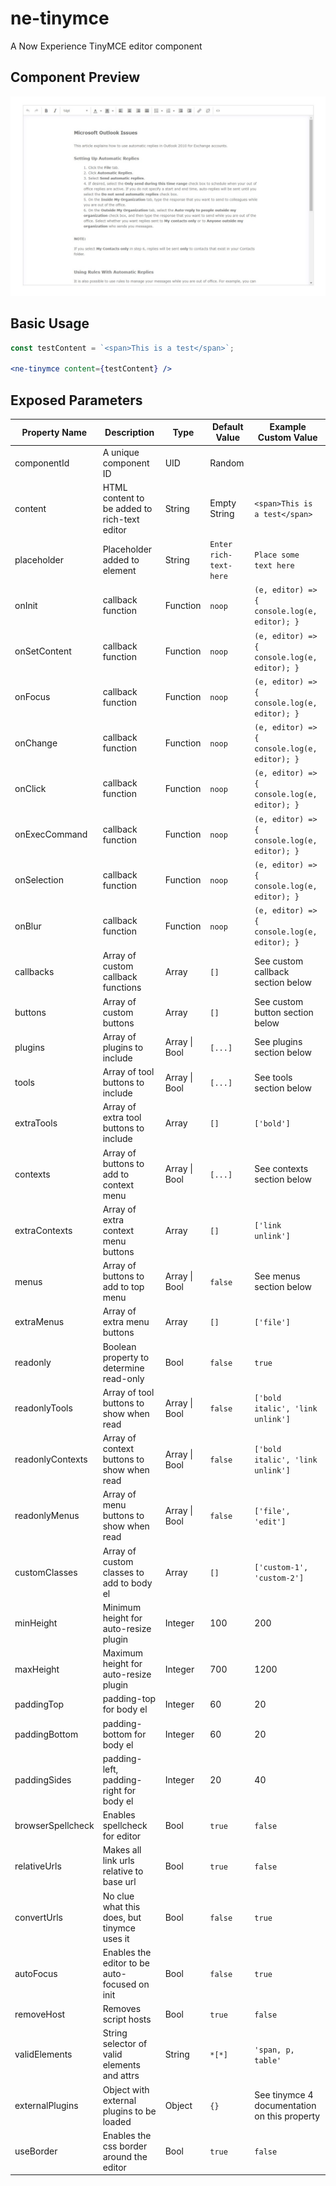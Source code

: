 # ne-tinymce
A Now Experience TinyMCE editor component

## Component Preview

![preview](.\demo-preview\preview.jpg)



## Basic Usage

```jsx
const testContent = `<span>This is a test</span>`;

<ne-tinymce content={testContent} />
```



## Exposed Parameters

| Property Name     | Description                                   | Type          | Default Value          | Example Custom Value                         |
| ----------------- | --------------------------------------------- | ------------- | ---------------------- | -------------------------------------------- |
| componentId       | A unique component ID                         | UID           | Random                 |                                              |
| content           | HTML content to be added to rich-text editor  | String        | Empty String           | `<span>This is a test</span>`                |
| placeholder       | Placeholder added to element                  | String        | `Enter rich-text-here` | `Place some text here`                       |
| onInit            | callback function                             | Function      | `noop`                 | `(e, editor) => { console.log(e, editor); }` |
| onSetContent      | callback function                             | Function      | `noop`                 | `(e, editor) => { console.log(e, editor); }` |
| onFocus           | callback function                             | Function      | `noop`                 | `(e, editor) => { console.log(e, editor); }` |
| onChange          | callback function                             | Function      | `noop`                 | `(e, editor) => { console.log(e, editor); }` |
| onClick           | callback function                             | Function      | `noop`                 | `(e, editor) => { console.log(e, editor); }` |
| onExecCommand     | callback function                             | Function      | `noop`                 | `(e, editor) => { console.log(e, editor); }` |
| onSelection       | callback function                             | Function      | `noop`                 | `(e, editor) => { console.log(e, editor); }` |
| onBlur            | callback function                             | Function      | `noop`                 | `(e, editor) => { console.log(e, editor); }` |
| callbacks         | Array of custom callback functions            | Array         | `[]`                   | See custom callback section below            |
| buttons           | Array of custom buttons                       | Array         | `[]`                   | See custom button section below              |
| plugins           | Array of plugins to include                   | Array \| Bool | `[...]`                | See plugins section below                    |
| tools             | Array of tool buttons to include              | Array \| Bool | `[...]`                | See tools section below                      |
| extraTools        | Array of extra tool buttons to include        | Array         | `[]`                   | `['bold']`                                   |
| contexts          | Array of buttons to add to context menu       | Array \| Bool | `[...]`                | See contexts section below                   |
| extraContexts     | Array of extra context menu buttons           | Array         | `[]`                   | `['link unlink']`                            |
| menus             | Array of buttons to add to top menu           | Array \| Bool | `false`                | See menus section below                      |
| extraMenus        | Array of extra menu buttons                   | Array         | `[]`                   | `['file']`                                   |
| readonly          | Boolean property to determine read-only       | Bool          | `false`                | `true`                                       |
| readonlyTools     | Array of tool buttons to show when read       | Array \| Bool | `false`                | `['bold italic', 'link unlink']`             |
| readonlyContexts  | Array of context buttons to show when read    | Array \| Bool | `false`                | `['bold italic', 'link unlink']`             |
| readonlyMenus     | Array of menu buttons to show when read       | Array \| Bool | `false`                | `['file', 'edit']`                           |
| customClasses     | Array of custom classes to add to body el     | Array         | `[]`                   | `['custom-1', 'custom-2']`                   |
| minHeight         | Minimum height for auto-resize plugin         | Integer       | 100                    | 200                                          |
| maxHeight         | Maximum height for auto-resize plugin         | Integer       | 700                    | 1200                                         |
| paddingTop        | padding-top for body el                       | Integer       | 60                     | 20                                           |
| paddingBottom     | padding-bottom for body el                    | Integer       | 60                     | 20                                           |
| paddingSides      | padding-left, padding-right for body el       | Integer       | 20                     | 40                                           |
| browserSpellcheck | Enables spellcheck for editor                 | Bool          | `true`                 | `false`                                      |
| relativeUrls      | Makes all link urls relative to base url      | Bool          | `true`                 | `false`                                      |
| convertUrls       | No clue what this does, but tinymce uses it   | Bool          | `false`                | `true`                                       |
| autoFocus         | Enables the editor to be auto-focused on init | Bool          | `false`                | `true`                                       |
| removeHost        | Removes script hosts                          | Bool          | `true`                 | `false`                                      |
| validElements     | String selector of valid elements and attrs   | String        | `*[*]`                 | `'span, p, table'`                           |
| externalPlugins   | Object with external plugins to be loaded     | Object        | `{}`                   | See tinymce 4 documentation on this property |
| useBorder         | Enables the css border around the editor      | Bool          | `true`                 | `false`                                      |

